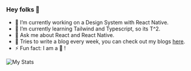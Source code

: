 ### Hey folks 👋

- 🔭 I’m currently working on a Design System with React Native.
- 🐣 I’m currently learning Tailwind and Typescript, so its T^2.
- 💬 Ask me about React and React Native.
- 📘 Tries to write a blog every week, you can check out my blogs [here](https://medium.com/@_iam_karthik).
- ⚡ Fun fact: I am a 🐨 !


![My Stats](https://github-readme-stats.vercel.app/api?username=Karthik-B-06&show_icons=true&title_color=fff&icon_color=79ff97&text_color=9f9f9f&bg_color=151515)

<!--
**Karthik-B-06/Karthik-B-06** is a ✨ _special_ ✨ repository because its `README.md` (this file) appears on your GitHub profile.

Here are some ideas to get you started:

- 🔭 I’m currently working on ...
- 🌱 I’m currently learning ...
- 👯 I’m looking to collaborate on ...
- 🤔 I’m looking for help with ...
- 💬 Ask me about ...
- 📫 How to reach me: ...
- 😄 Pronouns: ...
- ⚡ Fun fact: ...
-->

